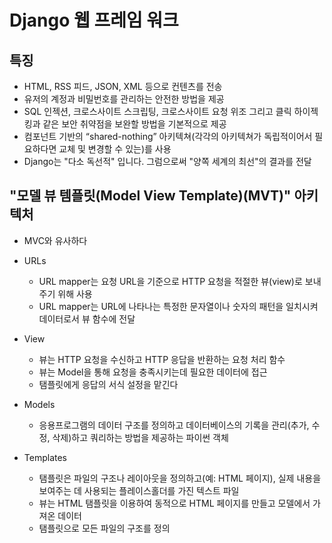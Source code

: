 # Django 웹 프레임 워크

## 특징
- HTML, RSS 피드, JSON, XML 등으로 컨텐츠를 전송
- 유저의 계정과 비밀번호를 관리하는 안전한 방법을 제공
- SQL 인젝션, 크로스사이트 스크립팅, 크로스사이트 요청 위조 그리고 클릭 하이젝킹과 같은 보안 취약점을 보완할 방법을 기본적으로 제공
- 컴포넌트 기반의 “shared-nothing” 아키텍쳐(각각의 아키텍쳐가 독립적이어서 필요하다면 교체 및 변경할 수 있는)를 사용
- Django는 "다소 독선적" 입니다. 그럼으로써 "양쪽 세계의 최선"의 결과를 전달

## "모델 뷰 템플릿(Model View Template)(MVT)" 아키텍처
- MVC와 유사하다
- URLs
    - URL mapper는 요청 URL을 기준으로 HTTP 요청을 적절한 뷰(view)로 보내주기 위해 사용
    -  URL mapper는 URL에 나타나는 특정한 문자열이나 숫자의 패턴을 일치시켜 데이터로서 뷰 함수에 전달

- View
    - 뷰는 HTTP 요청을 수신하고 HTTP 응답을 반환하는 요청 처리 함수
    - 뷰는 Model을 통해 요청을 충족시키는데 필요한 데이터에 접근
    - 탬플릿에게 응답의 서식 설정을 맡긴다

- Models
    - 응용프로그램의 데이터 구조를 정의하고 데이터베이스의 기록을 관리(추가, 수정, 삭제)하고 쿼리하는 방법을 제공하는 파이썬 객체

- Templates
    - 탬플릿은 파일의 구조나 레이아웃을 정의하고(예: HTML 페이지), 실제 내용을 보여주는 데 사용되는 플레이스홀더를 가진 텍스트 파일
    - 뷰는 HTML 탬플릿을 이용하여 동적으로 HTML 페이지를 만들고 모델에서 가져온 데이터
    - 탬플릿으로 모든 파일의 구조를 정의